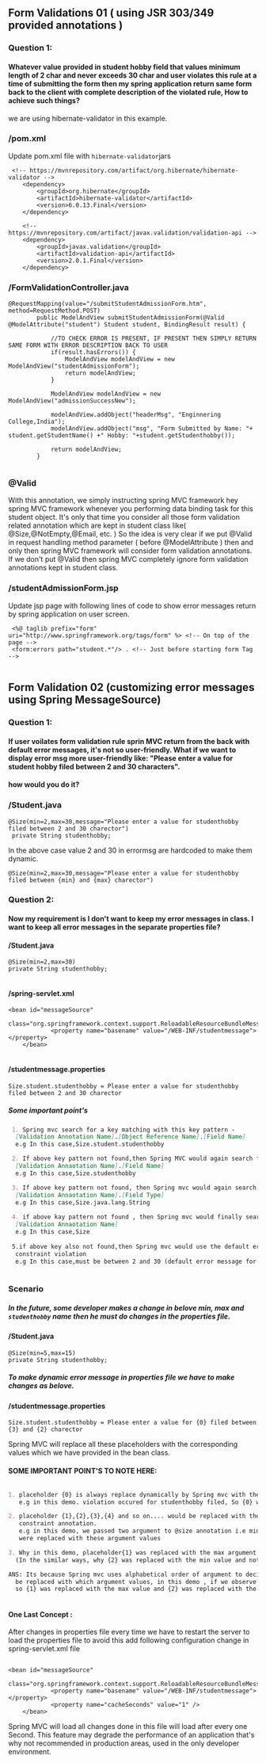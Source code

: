 ## Form Validations 01 ( using JSR 303/349 provided annotations ) 

### Question 1: 
#### Whatever value provided in student hobby field that values minimum length of 2 char and never exceeds 30 char and user violates this rule at a time of submitting the form then my spring application return same form back to the client with complete description of the violated rule, How to achieve such things?

we are using hibernate-validator in this example.

### /pom.xml

Update pom.xml file with `hibernate-validator`jars

```
 <!-- https://mvnrepository.com/artifact/org.hibernate/hibernate-validator -->
	<dependency>
	    <groupId>org.hibernate</groupId>
	    <artifactId>hibernate-validator</artifactId>
	    <version>6.0.13.Final</version>
	</dependency>
	
	<!-- https://mvnrepository.com/artifact/javax.validation/validation-api -->
	<dependency>
	    <groupId>javax.validation</groupId>
	    <artifactId>validation-api</artifactId>
	    <version>2.0.1.Final</version>
	</dependency>
```
### /FormValidationController.java

```
@RequestMapping(value="/submitStudentAdmissionForm.htm", method=RequestMethod.POST)
		public ModelAndView submitStudentAdmissionForm(@Valid @ModelAttribute("student") Student student, BindingResult result) {
			
			//TO CHECK ERROR IS PRESENT, IF PRESENT THEN SIMPLY RETURN SAME FORM WITH ERROR DESCRIPTION BACK TO USER
			if(result.hasErrors()) {
				ModelAndView modelAndView = new ModelAndView("studentAdmissionForm");
				return modelAndView;
			}
			
			ModelAndView modelAndView = new ModelAndView("admissionSuccessNew");
			
			modelAndView.addObject("headerMsg", "Enginnering College,India");
			modelAndView.addObject("msg", "Form Submitted by Name: "+ student.getStudentName() +" Hobby: "+student.getStudenthobby());
			
			return modelAndView;
		}
    
```

### @Valid
 
With this annotation, we simply instructing spring MVC framework hey spring MVC framework whenever you performing data binding task for this student object. It's only that time you consider all those form validation related annotation which are kept in student class like( @Size,@NotEmpty,@Email, etc. )
So the idea is very clear if we put @Valid in request handling method parameter ( before @ModelAttribute )  then and only then spring MVC framework will consider form validation annotations. If we don't put @Valid then spring MVC completely ignore form validation annotations kept in student class.

### /studentAdmissionForm.jsp

Update jsp page with following lines of code to show error messages return by spring application on user screen.

```
 <%@ taglib prefix="form" uri="http://www.springframework.org/tags/form" %> <!-- On top of the page -->
 <form:errors path="student.*"/> . <!-- Just before starting form Tag -->
 
```

## Form Validation 02 (customizing error messages using Spring MessageSource)

### Question 1: 
#### If user voilates form validation rule sprin MVC return from the back with default error messages, it's not so user-friendly. What if we want to display error msg more user-friendly like: "Please enter a value for student hobby filed between 2 and 30 characters".
#### how would you do it?

### /Student.java
```
@Size(min=2,max=30,message="Please enter a value for studenthobby filed between 2 and 30 charector") 
 private String studenthobby;
```
In the above case value 2 and 30 in errormsg are hardcoded to make them dynamic.
```
@Size(min=2,max=30,message="Please enter a value for studenthobby filed between {min} and {max} charector")

```

### Question 2: 
#### Now my requirement is I don't want to keep my error messages in class. I want to keep all error messages in the separate properties file?

#### /Student.java
```
@Size(min=2,max=30) 
private String studenthobby;
	
```

#### /spring-servlet.xml

```
<bean id="messageSource"
		class="org.springframework.context.support.ReloadableResourceBundleMessageSource">
			<property name="basename" value="/WEB-INF/studentmessage"></property>
	</bean>
	
```

#### /studentmessage.properties

```
Size.student.studenthobby = Please enter a value for studenthobby filed between 2 and 30 charector

```
##### Some important point's

```markdown
 1. Spring mvc search for a key matching with this key pattern -
  [Validation Annotation Name].[Object Reference Name].[Field Name]
  e.g In this case,Size.student.studenthobby

 2. If above key pattern not found,then Spring MVC would again search for a key matching with this key
  [Validation Annaotation Name].[Field Name]
  e.g In this case,Size.studenthobby

 3. If above key pattern not found, then Spring mvc would again search for a key matching with this key
  [Validation Annaotation Name].[Field Type]
  e.g In this case,Size.java.lang.String
 
 4. if above kay pattern not found , then Spring mvc would finally search for a key matching with this key
  [Validation Annaotation Name]
  e.g In this case,Size
 
 5.if above key also not found,then Spring mvc would use the default error message for that
  constraint violation 
  e.g In this case,must be between 2 and 30 (default error message for Size constraint)
 
```
### Scenario
#####  In the future, some developer makes a change in belove min, max and `studenthobby` name then he must do changes in the properties file.

#### /Student.java
```
@Size(min=5,max=15) 
private String studenthobby;

```
##### To make dynamic error message in properties file we have to make changes as belove.
#### /studentmessage.properties
```
Size.student.studenthobby = Please enter a value for {0} filed between {3} and {2} charector

```
Spring MVC will replace all these placeholders with the corresponding values which we have provided in the bean class.

#### SOME IMPORTANT POINT'S TO NOTE HERE:
```markdown

1. placeholder {0} is always replace dynamically by Spring mvc with the name of field for which violation occurs.
   e.g in this demo. violation occured for studenthobby filed, So {0} was replaced with "studenthobby"

2. placeholder {1},{2},{3},{4} and so on.... would be replaced with the arguments values passed to the
   constraint annotation.
   e.g in this demo, we passed two argument to @size annotation i.e min=3 and max=30, So placeholder{1} and {2}
   were replaced with these argument values

3. Why in this demo, placeholder{1} was replaced with the max argument value i.e 30 and not with the min argument i.e 2 
  (In the similar ways, why {2} was replaced with the min value and not with max value) ?

ANS: Its because Spring mvc uses alphabetical order of argument to decide upon which placeholder to 
  be replaced with which argument values, in this demo , if we observe alphabetically - max comes before min argument 
  so {1} was replaced with the max value and {2} was replaced with the min value.
  
```
#### One Last Concept :
After changes in properties file every time we have to restart the server to load the properties file to avoid this add following configuration change in spring-servlet.xml file

```

<bean id="messageSource"
		class="org.springframework.context.support.ReloadableResourceBundleMessageSource">
			<property name="basename" value="/WEB-INF/studentmessage"></property>
			<property name="cacheSeconds" value="1" />
	</bean>
```
Spring MVC will load all changes done in this file will load after every one Second.
This feature may degrade the performance of an application that's why not recommended in production areas, used in the only developer environment.
